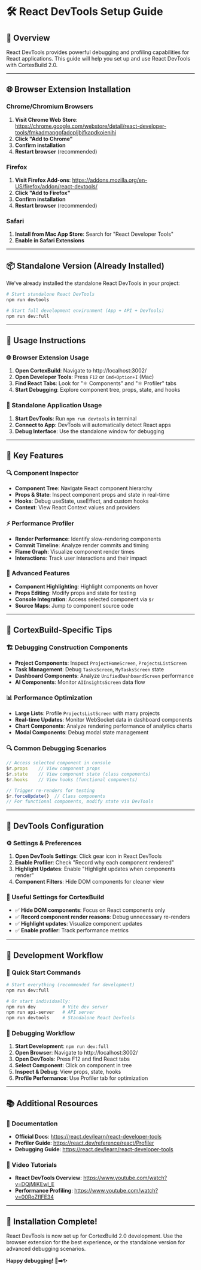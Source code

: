 # 🛠️ React DevTools Setup Guide

## 🎯 **Overview**

React DevTools provides powerful debugging and profiling capabilities for React applications. This guide will help you set up and use React DevTools with CortexBuild 2.0.

---

## 🌐 **Browser Extension Installation**

### **Chrome/Chromium Browsers**
1. **Visit Chrome Web Store**: https://chrome.google.com/webstore/detail/react-developer-tools/fmkadmapgofadopljbjfkapdkoienihi
2. **Click "Add to Chrome"**
3. **Confirm installation**
4. **Restart browser** (recommended)

### **Firefox**
1. **Visit Firefox Add-ons**: https://addons.mozilla.org/en-US/firefox/addon/react-devtools/
2. **Click "Add to Firefox"**
3. **Confirm installation**
4. **Restart browser** (recommended)

### **Safari**
1. **Install from Mac App Store**: Search for "React Developer Tools"
2. **Enable in Safari Extensions**

---

## 📦 **Standalone Version (Already Installed)**

We've already installed the standalone React DevTools in your project:

```bash
# Start standalone React DevTools
npm run devtools

# Start full development environment (App + API + DevTools)
npm run dev:full
```

---

## 🔧 **Usage Instructions**

### **🌐 Browser Extension Usage**

1. **Open CortexBuild**: Navigate to http://localhost:3002/
2. **Open Developer Tools**: Press `F12` or `Cmd+Option+I` (Mac)
3. **Find React Tabs**: Look for "⚛️ Components" and "⚛️ Profiler" tabs
4. **Start Debugging**: Explore component tree, props, state, and hooks

### **📱 Standalone Application Usage**

1. **Start DevTools**: Run `npm run devtools` in terminal
2. **Connect to App**: DevTools will automatically detect React apps
3. **Debug Interface**: Use the standalone window for debugging

---

## 🎯 **Key Features**

### **🔍 Component Inspector**
- **Component Tree**: Navigate React component hierarchy
- **Props & State**: Inspect component props and state in real-time
- **Hooks**: Debug useState, useEffect, and custom hooks
- **Context**: View React Context values and providers

### **⚡ Performance Profiler**
- **Render Performance**: Identify slow-rendering components
- **Commit Timeline**: Analyze render commits and timing
- **Flame Graph**: Visualize component render times
- **Interactions**: Track user interactions and their impact

### **🔧 Advanced Features**
- **Component Highlighting**: Highlight components on hover
- **Props Editing**: Modify props and state for testing
- **Console Integration**: Access selected component via `$r`
- **Source Maps**: Jump to component source code

---

## 🚀 **CortexBuild-Specific Tips**

### **🏗️ Debugging Construction Components**
- **Project Components**: Inspect `ProjectHomeScreen`, `ProjectsListScreen`
- **Task Management**: Debug `TasksScreen`, `MyTasksScreen` state
- **Dashboard Components**: Analyze `UnifiedDashboardScreen` performance
- **AI Components**: Monitor `AIInsightsScreen` data flow

### **📊 Performance Optimization**
- **Large Lists**: Profile `ProjectsListScreen` with many projects
- **Real-time Updates**: Monitor WebSocket data in dashboard components
- **Chart Components**: Analyze rendering performance of analytics charts
- **Modal Components**: Debug modal state management

### **🔍 Common Debugging Scenarios**
```javascript
// Access selected component in console
$r.props    // View component props
$r.state    // View component state (class components)
$r.hooks    // View hooks (functional components)

// Trigger re-renders for testing
$r.forceUpdate()  // Class components
// For functional components, modify state via DevTools
```

---

## 🎨 **DevTools Configuration**

### **⚙️ Settings & Preferences**
1. **Open DevTools Settings**: Click gear icon in React DevTools
2. **Enable Profiler**: Check "Record why each component rendered"
3. **Highlight Updates**: Enable "Highlight updates when components render"
4. **Component Filters**: Hide DOM components for cleaner view

### **🎯 Useful Settings for CortexBuild**
- ✅ **Hide DOM components**: Focus on React components only
- ✅ **Record component render reasons**: Debug unnecessary re-renders
- ✅ **Highlight updates**: Visualize component updates
- ✅ **Enable profiler**: Track performance metrics

---

## 🔧 **Development Workflow**

### **🚀 Quick Start Commands**
```bash
# Start everything (recommended for development)
npm run dev:full

# Or start individually:
npm run dev          # Vite dev server
npm run api-server   # API server
npm run devtools     # Standalone React DevTools
```

### **🐛 Debugging Workflow**
1. **Start Development**: `npm run dev:full`
2. **Open Browser**: Navigate to http://localhost:3002/
3. **Open DevTools**: Press F12 and find React tabs
4. **Select Component**: Click on component in tree
5. **Inspect & Debug**: View props, state, hooks
6. **Profile Performance**: Use Profiler tab for optimization

---

## 📚 **Additional Resources**

### **📖 Documentation**
- **Official Docs**: https://react.dev/learn/react-developer-tools
- **Profiler Guide**: https://react.dev/reference/react/Profiler
- **Debugging Guide**: https://react.dev/learn/react-developer-tools

### **🎥 Video Tutorials**
- **React DevTools Overview**: https://www.youtube.com/watch?v=DQjMiKEwl_E
- **Performance Profiling**: https://www.youtube.com/watch?v=00RoZflFE34

---

## 🎉 **Installation Complete!**

React DevTools is now set up for CortexBuild 2.0 development. Use the browser extension for the best experience, or the standalone version for advanced debugging scenarios.

**Happy debugging! 🐛➡️✨**

